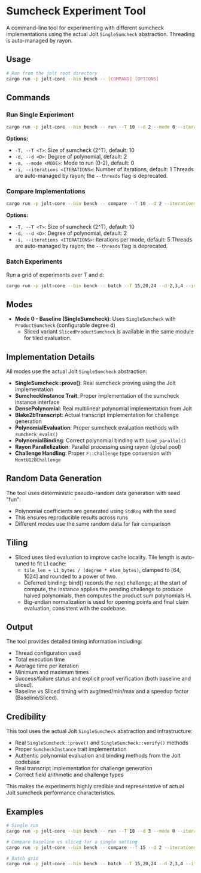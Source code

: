 # Sumcheck Experiment Tool

A command-line tool for experimenting with different sumcheck implementations using the actual Jolt `SingleSumcheck` abstraction. Threading is auto-managed by rayon.

## Usage

```bash
# Run from the jolt root directory
cargo run -p jolt-core --bin bench -- [COMMAND] [OPTIONS]
```

## Commands

### Run Single Experiment
```bash
cargo run -p jolt-core --bin bench -- run --T 10 --d 2 --mode 0 --iterations 5
```

**Options:**
- `-T, --T <T>`: Size of sumcheck (2^T), default: 10
- `-d, --d <D>`: Degree of polynomial, default: 2  
- `-m, --mode <MODE>`: Mode to run (0-2), default: 0
- `-i, --iterations <ITERATIONS>`: Number of iterations, default: 1
Threads are auto-managed by rayon; the `--threads` flag is deprecated.

### Compare Implementations
```bash
cargo run -p jolt-core --bin bench -- compare --T 10 --d 2 --iterations 1
```

**Options:**
- `-T, --T <T>`: Size of sumcheck (2^T), default: 10
- `-d, --d <D>`: Degree of polynomial, default: 2
- `-i, --iterations <ITERATIONS>`: Iterations per mode, default: 5
Threads are auto-managed by rayon; the `--threads` flag is deprecated.

### Batch Experiments
Run a grid of experiments over T and d:
```bash
cargo run -p jolt-core --bin bench -- batch --T 15,20,24 --d 2,3,4 --iterations 2
```

## Modes

- **Mode 0 - Baseline (SingleSumcheck)**: Uses `SingleSumcheck` with `ProductSumcheck` (configurable degree d)
  - Sliced variant `SlicedProductSumcheck` is available in the same module for tiled evaluation.

## Implementation Details

All modes use the actual Jolt `SingleSumcheck` abstraction:
- **SingleSumcheck::prove()**: Real sumcheck proving using the Jolt implementation
- **SumcheckInstance Trait**: Proper implementation of the sumcheck instance interface
- **DensePolynomial**: Real multilinear polynomial implementation from Jolt
- **Blake2bTranscript**: Actual transcript implementation for challenge generation
- **PolynomialEvaluation**: Proper sumcheck evaluation methods with `sumcheck_evals()`
- **PolynomialBinding**: Correct polynomial binding with `bind_parallel()`
- **Rayon Parallelization**: Parallel processing using rayon (global pool)
- **Challenge Handling**: Proper `F::Challenge` type conversion with `MontU128Challenge`

## Random Data Generation

The tool uses deterministic pseudo-random data generation with seed "fun":
- Polynomial coefficients are generated using `StdRng` with the seed
- This ensures reproducible results across runs
- Different modes use the same random data for fair comparison

## Tiling

- Sliced uses tiled evaluation to improve cache locality. Tile length is auto-tuned to fit L1 cache:
  - `tile_len ≈ L1_bytes / (degree * elem_bytes)`, clamped to [64, 1024] and rounded to a power of two.
  - Deferred binding: bind() records the next challenge; at the start of compute, the instance applies the pending challenge to produce halved polynomials, then computes the product sum polynomials H.
  - Big-endian normalization is used for opening points and final claim evaluation, consistent with the codebase.

## Output

The tool provides detailed timing information including:
- Thread configuration used
- Total execution time
- Average time per iteration
- Minimum and maximum times
- Success/failure status and explicit proof verification (both baseline and sliced).
- Baseline vs Sliced timing with avg/med/min/max and a speedup factor (Baseline/Sliced).

## Credibility

This tool uses the actual Jolt `SingleSumcheck` abstraction and infrastructure:
- Real `SingleSumcheck::prove()` and `SingleSumcheck::verify()` methods
- Proper `SumcheckInstance` trait implementation
- Authentic polynomial evaluation and binding methods from the Jolt codebase
- Real transcript implementation for challenge generation
- Correct field arithmetic and challenge types

This makes the experiments highly credible and representative of actual Jolt sumcheck performance characteristics.

## Examples
```bash
# Single run
cargo run -p jolt-core --bin bench -- run --T 18 --d 3 --mode 0 --iterations 1

# Compare baseline vs sliced for a single setting
cargo run -p jolt-core --bin bench -- compare --T 15 --d 2 --iterations 1 

# Batch grid
cargo run -p jolt-core --bin bench -- batch --T 15,20,24 --d 2,3,4 --iterations 2
```
